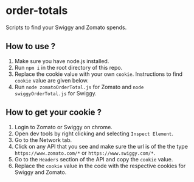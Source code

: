 # order-totals
Scripts to find your Swiggy and Zomato spends.

## How to use ?
1. Make sure you have node.js installed.
2. Run `npm i` in the root directory of this repo.
3. Replace the cookie value with your own `cookie`. Instructions to find `cookie` value are given below.
4. Run `node zomatoOrderTotal.js` for Zomato and `node swiggyOrderTotal.js` for Swiggy.

## How to get your cookie ?
1. Login to Zomato or Swiggy on chrome.
2. Open dev tools by right clicking and selecting `Inspect Element`.
3. Go to the Network tab.
4. Click on any API that you see and make sure the url is of the the type `https://www.zomato.com/*` or `https://www.swiggy.com/*`.
5. Go to the `Headers` section of the API and copy the `cookie` value.
6. Replace the `cookie` value in the code with the respective cookies for Swiggy and Zomato.
